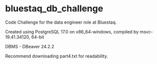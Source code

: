# bluestaq_db_challenge
Code Challenge for the data engineer role at Bluestaq.

Created using PostgreSQL 17.0 on x86_64-windows, compiled by msvc-19.41.34120, 64-bit

DBMS - DBeaver 24.2.2

Recommend downloading part4.txt for readability.
